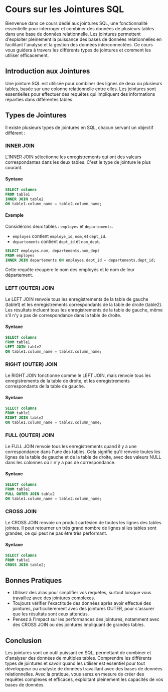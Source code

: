 
# Cours sur les Jointures SQL

Bienvenue dans ce cours dédié aux jointures SQL, une fonctionnalité essentielle pour interroger et combiner des données de plusieurs tables dans une base de données relationnelle. Les jointures permettent d'exploiter pleinement la puissance des bases de données relationnelles en facilitant l'analyse et la gestion des données interconnectées. Ce cours vous guidera à travers les différents types de jointures et comment les utiliser efficacement.

## Introduction aux Jointures

Une jointure SQL est utilisée pour combiner des lignes de deux ou plusieurs tables, basée sur une colonne relationnelle entre elles. Les jointures sont essentielles pour effectuer des requêtes qui impliquent des informations réparties dans différentes tables.

## Types de Jointures

Il existe plusieurs types de jointures en SQL, chacun servant un objectif différent :

### INNER JOIN

L'INNER JOIN sélectionne les enregistrements qui ont des valeurs correspondantes dans les deux tables. C'est le type de jointure le plus courant.

#### Syntaxe

```sql
SELECT columns
FROM table1
INNER JOIN table2
ON table1.column_name = table2.column_name;
```

#### Exemple

Considérons deux tables : `employes` et `departements`.

- `employes` contient `employe_id`, `nom`, et `dept_id`.
- `departements` contient `dept_id` et `nom_dept`.

```sql
SELECT employes.nom, departements.nom_dept
FROM employes
INNER JOIN departements ON employes.dept_id = departements.dept_id;
```

Cette requête récupère le nom des employés et le nom de leur département.

### LEFT (OUTER) JOIN

Le LEFT JOIN renvoie tous les enregistrements de la table de gauche (table1) et les enregistrements correspondants de la table de droite (table2). Les résultats incluent tous les enregistrements de la table de gauche, même s'il n'y a pas de correspondance dans la table de droite.

#### Syntaxe

```sql
SELECT columns
FROM table1
LEFT JOIN table2
ON table1.column_name = table2.column_name;
```

### RIGHT (OUTER) JOIN

Le RIGHT JOIN fonctionne comme le LEFT JOIN, mais renvoie tous les enregistrements de la table de droite, et les enregistrements correspondants de la table de gauche.

#### Syntaxe

```sql
SELECT columns
FROM table1
RIGHT JOIN table2
ON table1.column_name = table2.column_name;
```

### FULL (OUTER) JOIN

Le FULL JOIN renvoie tous les enregistrements quand il y a une correspondance dans l'une des tables. Cela signifie qu'il renvoie toutes les lignes de la table de gauche et de la table de droite, avec des valeurs NULL dans les colonnes où il n'y a pas de correspondance.

#### Syntaxe

```sql
SELECT columns
FROM table1
FULL OUTER JOIN table2
ON table1.column_name = table2.column_name;
```

### CROSS JOIN

Le CROSS JOIN renvoie un produit cartésien de toutes les lignes des tables jointes. Il peut retourner un très grand nombre de lignes si les tables sont grandes, ce qui peut ne pas être très performant.

#### Syntaxe

```sql
SELECT columns
FROM table1
CROSS JOIN table2;
```

## Bonnes Pratiques

- Utilisez des alias pour simplifier vos requêtes, surtout lorsque vous travaillez avec des jointures complexes.
- Toujours vérifier l'exactitude des données après avoir effectué des jointures, particulièrement avec des jointures OUTER, pour s'assurer que les résultats sont ceux attendus.
- Pensez à l'impact sur les performances des jointures, notamment avec des CROSS JOIN ou des jointures impliquant de grandes tables.

## Conclusion

Les jointures sont un outil puissant en SQL, permettant de combiner et d'analyser des données de multiples tables. Comprendre les différents types de jointures et savoir quand les utiliser est essentiel pour tout développeur ou analyste de données travaillant avec des bases de données relationnelles. Avec la pratique, vous serez en mesure de créer des requêtes complexes et efficaces, exploitant pleinement les capacités de vos bases de données.